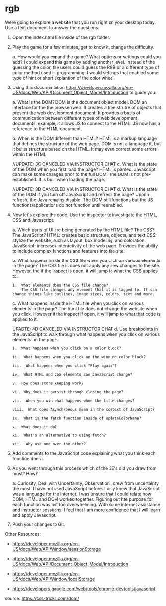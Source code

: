 # rgb

Were going to explore a website that you run right on your desktop today. Use a text document to answer the questions.

1.  Open the index.html file inside of the rgb folder.

2.  Play the game for a few minutes, get to know it, change the difficulty.

    a. How would you expand the game? What options or settings could you add?
    I could expand this game by adding another level. Instead of the guessing the color, the users could guess the RGB or a different type of color method used in programming. I would settings that enabled some type of hint or short explantion of the color wheel.

3.  Using this documentation https://developer.mozilla.org/en-US/docs/Web/API/Document_Object_Model/Introduction to guide you:

    a. What is the DOM?
    DOM is the document object model. DOM an interface for the the browser/web. It creates a tree strutre of objects that present the web development document. It provides a basis of communication between different types of web development documents. example, it allows JS to connect to the HTML. JS now has a reference to the HTML document.

    b. When is the DOM different than HTML?
    HTML is a markup language that defines the structure of the web page. DOM is not a language it, but it builts structure based on the HTML. It may even correct some errors within the HTML

    //UPDATE: 3C CANCELED VIA INSTRUCTOR CHAT
    c. What is the state of the DOM when you first load the page?
    HTML is parsed. Javascript can make some changes prior to the full DOM. The DOM is not pre-established. It is built when loading the page.

    //UPDATE: 3D CANCELED VIA INSTRUCTOR CHAT
    d. What is the state of the DOM if you turn off JavaScript and refresh the page?
    Uponn refresh, the Java remains disable. The DOM still functions but the JS functions/applications do not function until reenabled.

4.  Now let's explore the code. Use the inspector to investigate the HTML, CSS and Javascript.

    a. Which parts of UI are being generated by the HTML file? The CSS? The JavaScript?
    HTML: creates basic structure, objects, and text
    CSS: stylize the website, such as layout, box modeling, and coloration.
    JavaScript: increases interactivity of the web page. Provides the ability to include complex functions and features into the site.

    b. What happens inside the CSS file when you click on various elements in the page?
    The CSS file is does not apply any new changes to the site. However, the if the inspect is open, it will jump to what the CSS applies to.

        i.  What elements does the CSS file change? 
            The CSS file changes any element that it is tagged to. It can change things like outlines, image sizes, colors, text and more.

    c. What happens inside the HTML file when you click on various elements in the page?
    The html file does not change the website when you click. However if the inspect if open, it will jump to what that code is applied to it.

    UPADTE: 4D CANCELED VIA INSTRUCTOR CHAT
    d. Use breakpoints in the JavaScript to walk through what happens when you click on various elements on the page.

        i.  What happens when you click on a color block?

        ii.  What happens when you click on the winning color block? 

        iii.  What happens when you click "Play again"? 

        iv.  What HTML and CSS elements can JavaScript change? 

        v.  How does score keeping work? 

        vi.  Why does it persist through closing the page? 

        vii.  When you win what happens when the title changes? 

        viii.  What does Asynchronous mean in the context of JavaScript? 

        ix.  What is the fetch function inside of updateColorName? 

        x.  What does it do? 

        xi.  What's an alternative to using fetch? 

        xii.  Why use one over the other? 

5.  Add comments to the JavaScript code explaining what you think each function does.

6.  As you went through this process which of the 3E's did you draw from most? How?

    a. Curiosity, Deal with Uncertainty, Observation
    I drew from uncertainty the most. I have not used JavaScript before. I only knew that JavaScript was a language for the internet. I was unsure that I could relate how DOM, HTML and DOM worked together. Figuring out hte purpose for each function was not too overwhelming. With some internet assistance and instructor sesstions, I feel that I am more confidence that I will learn and apply Javascript.

7.  Push your changes to Git.

Other Resources:

- https://developer.mozilla.org/en-US/docs/Web/API/Window/sessionStorage

- https://developer.mozilla.org/en-US/docs/Web/API/Document_Object_Model/Introduction

- https://developer.mozilla.org/en-US/docs/Web/API/Window/localStorage

- https://developers.google.com/web/tools/chrome-devtools/javascript

source: https://css-tricks.com/dom/
